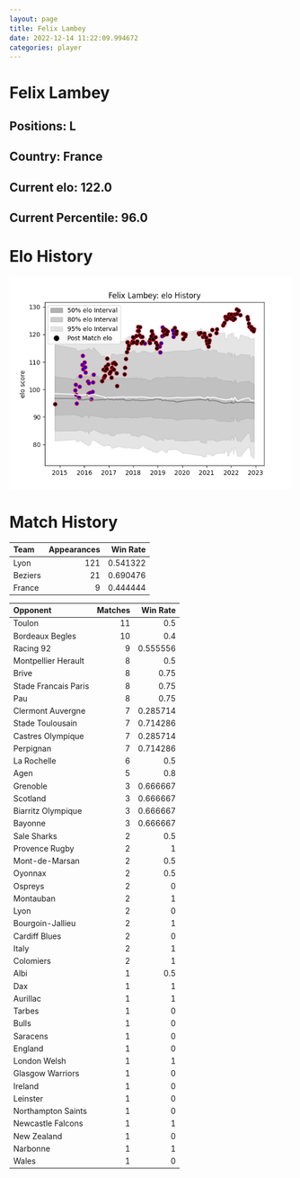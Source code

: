 ```yaml
---  
layout: page  
title: Felix Lambey  
date: 2022-12-14 11:22:09.994672  
categories: player  
---
```

# Felix Lambey

## Positions: L

## Country: France

## Current elo: 122.0

## Current Percentile: 96.0

# Elo History


![elo history](history_FelixLambey.png)
# Match History


| Team    |   Appearances |   Win Rate |
|:--------|--------------:|-----------:|
| Lyon    |           121 |   0.541322 |
| Beziers |            21 |   0.690476 |
| France  |             9 |   0.444444 |

| Opponent             |   Matches |   Win Rate |
|:---------------------|----------:|-----------:|
| Toulon               |        11 |   0.5      |
| Bordeaux Begles      |        10 |   0.4      |
| Racing 92            |         9 |   0.555556 |
| Montpellier Herault  |         8 |   0.5      |
| Brive                |         8 |   0.75     |
| Stade Francais Paris |         8 |   0.75     |
| Pau                  |         8 |   0.75     |
| Clermont Auvergne    |         7 |   0.285714 |
| Stade Toulousain     |         7 |   0.714286 |
| Castres Olympique    |         7 |   0.285714 |
| Perpignan            |         7 |   0.714286 |
| La Rochelle          |         6 |   0.5      |
| Agen                 |         5 |   0.8      |
| Grenoble             |         3 |   0.666667 |
| Scotland             |         3 |   0.666667 |
| Biarritz Olympique   |         3 |   0.666667 |
| Bayonne              |         3 |   0.666667 |
| Sale Sharks          |         2 |   0.5      |
| Provence Rugby       |         2 |   1        |
| Mont-de-Marsan       |         2 |   0.5      |
| Oyonnax              |         2 |   0.5      |
| Ospreys              |         2 |   0        |
| Montauban            |         2 |   1        |
| Lyon                 |         2 |   0        |
| Bourgoin-Jallieu     |         2 |   1        |
| Cardiff Blues        |         2 |   0        |
| Italy                |         2 |   1        |
| Colomiers            |         2 |   1        |
| Albi                 |         1 |   0.5      |
| Dax                  |         1 |   1        |
| Aurillac             |         1 |   1        |
| Tarbes               |         1 |   0        |
| Bulls                |         1 |   0        |
| Saracens             |         1 |   0        |
| England              |         1 |   0        |
| London Welsh         |         1 |   1        |
| Glasgow Warriors     |         1 |   0        |
| Ireland              |         1 |   0        |
| Leinster             |         1 |   0        |
| Northampton Saints   |         1 |   0        |
| Newcastle Falcons    |         1 |   1        |
| New Zealand          |         1 |   0        |
| Narbonne             |         1 |   1        |
| Wales                |         1 |   0        |